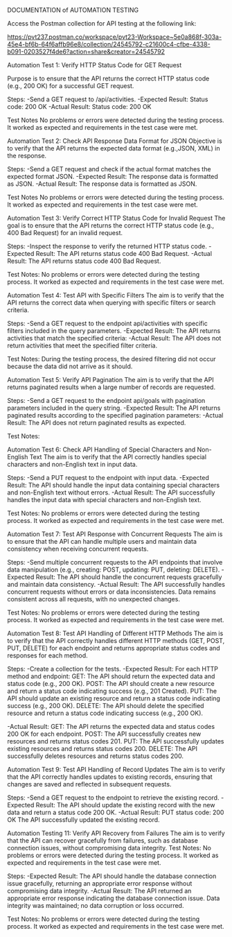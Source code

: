 DOCUMENTATION of AUTOMATION TESTING

Access the Postman collection for API testing at the following link: 

https://pvt237.postman.co/workspace/pvt23-Workspace~5e0a868f-303a-45e4-bf6b-64f6affb96e8/collection/24545792-c21600c4-cfbe-4338-b091-0203527f4de6?action=share&creator=24545792

Automation Test 1: Verify HTTP Status Code for GET Request

Purpose is to ensure that the API returns the correct HTTP status code (e.g., 200 OK) for a successful GET request.

Steps:
-Send a GET request to /api/activities.
-Expected Result: Status code: 200 OK
-Actual Result: Status code: 200 OK

Test Notes
No problems or errors were detected during the testing process. It worked as expected and requirements in the test case were met.


Automation Test 2: Check API Response Data Format for JSON
Objective is to verify that the API returns the expected data format (e.g.,JSON, XML) in the response.

Steps:
-Send a GET request and check if the actual format matches the expected format JSON.
-Expected Result: The response data is formatted as JSON.
-Actual Result: The response data is formatted as JSON.

Test Notes
No problems or errors were detected during the testing process. It worked as expected and requirements in the test case were met.

Automation Test 3: Verify Correct HTTP Status Code for Invalid Request
The goal is to ensure that the API returns the correct HTTP status code (e.g., 400 Bad Request) for an invalid request.

Steps:
-Inspect the response to verify the returned HTTP status code.
-Expected Result: The API returns status code 400 Bad Request.
-Actual Result: The API returns status code 400 Bad Request.

Test Notes: No problems or errors were detected during the testing process. It worked as expected and requirements in the test case were met.

Automation Test 4: Test API with Specific Filters
The aim is to verify that the API returns the correct data when querying with specific filters or search criteria.

Steps:
-Send a GET request to the endpoint api/activities with specific filters included in the query parameters.
-Expected Result: The API returns activities that match the specified criteria:
-Actual Result: The API does not return activities that meet the specified filter criteria.

Test Notes: During the testing process, the desired filtering did not occur because the data did not arrive as it should.

Automation Test 5: Verify API Pagination
The aim is to verify that the API returns paginated results when a large number of records are requested.

Steps:
-Send a GET request to the endpoint api/goals with pagination parameters included in the query string.
-Expected Result: The API returns paginated results according to the specified pagination parameters:
-Actual Result: The API does not return paginated results as expected.

Test Notes:

Automation Test 6: Check API Handling of Special Characters and Non-English Text
The aim is to verify that the API correctly handles special characters and non-English text in input data.

Steps:
-Send a PUT request to the endpoint with input data.
-Expected Result: The API should handle the input data containing special characters and non-English text without errors. 
-Actual Result: The API successfully handles the input data with special characters and non-English text.

Test Notes: No problems or errors were detected during the testing process. It worked as expected and requirements in the test case were met.

Automation Test 7: Test API Response with Concurrent Requests
The aim is to ensure that the API can handle multiple users and maintain data consistency when receiving concurrent requests.

Steps:
-Send multiple concurrent requests to the API endpoints that involve data manipulation (e.g., creating: POST, updating: PUT, deleting: DELETE).
-Expected Result: The API should handle the concurrent requests gracefully and maintain data consistency. 
-Actual Result: The API successfully handles concurrent requests without errors or data inconsistencies.
Data remains consistent across all requests, with no unexpected changes.

Test Notes: No problems or errors were detected during the testing process. It worked as expected and requirements in the test case were met.

Automation Test 8: Test API Handling of Different HTTP Methods
The aim is to verify that the API correctly handles different HTTP methods (GET, POST, PUT, DELETE) for each endpoint and returns appropriate status codes and responses for each method.

Steps:
-Create a collection for the tests.
-Expected Result: For each HTTP method and endpoint:
GET: The API should return the expected data and status code (e.g., 200 OK).
POST: The API should create a new resource and return a status code indicating success (e.g., 201 Created).
PUT: The API should update an existing resource and return a status code indicating success (e.g., 200 OK).
DELETE: The API should delete the specified resource and return a status code indicating success (e.g., 200 OK).

-Actual Result:
GET: The API returns the expected data and status codes 200 OK for each endpoint.
POST: The API successfully creates new resources and returns status codes 201.
PUT: The API successfully updates existing resources and returns status codes 200.
DELETE: The API successfully deletes resources and returns status codes 200.

Automation Test 9: Test API Handling of Record Updates
The aim is to verify that the API correctly handles updates to existing records, ensuring that changes are saved and reflected in subsequent requests.

Steps:
-Send a GET request to the endpoint to retrieve the existing record.
-Expected Result: The API should update the existing record with the new data and return a status code 200 OK. 
-Actual Result: PUT status code: 200 OK The API successfully updated the existing record.

Automation Testing 11: Verify API Recovery from Failures
The aim is to verify that the API can recover gracefully from failures, such as database connection issues, without compromising data integrity.
Test Notes: No problems or errors were detected during the testing process. It worked as expected and requirements in the test case were met.

Steps:
-Expected Result: The API should handle the database connection issue gracefully, returning an appropriate error response without compromising data integrity.
-Actual Result: The API returned an appropriate error response indicating the database connection issue.
Data integrity was maintained; no data corruption or loss occurred.

Test Notes: No problems or errors were detected during the testing process. It worked as expected and requirements in the test case were met.